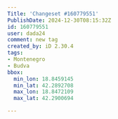 ```yaml
---
Title: 'Changeset #160779551'
PublishDate: 2024-12-30T08:15:32Z
id: 160779551
user: dada24
comment: new tag
created_by: iD 2.30.4
tags:
- Montenegro
- Budva
bbox:
  min_lon: 18.8459145
  min_lat: 42.2892708
  max_lon: 18.8472109
  max_lat: 42.2900694

---
```

